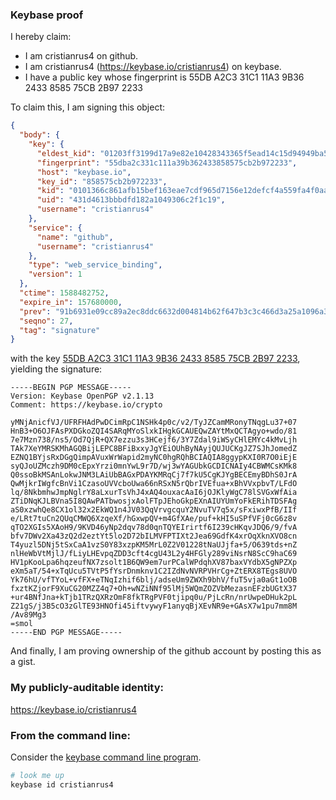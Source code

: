 ### Keybase proof

I hereby claim:

  * I am cristianrus4 on github.
  * I am cristianrus4 (https://keybase.io/cristianrus4) on keybase.
  * I have a public key whose fingerprint is 55DB A2C3 31C1 11A3 9B36  2433 8585 75CB 2B97 2233

To claim this, I am signing this object:

```json
{
  "body": {
    "key": {
      "eldest_kid": "01203ff3199d17a9e82e10428343365f5ead14c15d94949ba5f997ce23c23c6d78620a",
      "fingerprint": "55dba2c331c111a39b362433858575cb2b972233",
      "host": "keybase.io",
      "key_id": "858575cb2b972233",
      "kid": "0101366c861afb15bef163eae7cdf965d7156e12defcf4a559fa4f0aab791004b7010a",
      "uid": "431d4613bbbdfd182a1049306c2f1c19",
      "username": "cristianrus4"
    },
    "service": {
      "name": "github",
      "username": "cristianrus4"
    },
    "type": "web_service_binding",
    "version": 1
  },
  "ctime": 1588482752,
  "expire_in": 157680000,
  "prev": "91b6931e09cc89a2ec8ddc6632d004814b62f647b3c3c466d3a25a1096a34829",
  "seqno": 27,
  "tag": "signature"
}
```

with the key [55DB A2C3 31C1 11A3 9B36  2433 8585 75CB 2B97 2233](https://keybase.io/cristianrus4), yielding the signature:

```
-----BEGIN PGP MESSAGE-----
Version: Keybase OpenPGP v2.1.13
Comment: https://keybase.io/crypto

yMNjAnicfVJ/UFRFHAdPwDCimRpC1NSHk4p0c/v2/TyJZCamMRonyTNqgLu37+07
HnB3+O6OJFAsPXDGkoZQI4SARqMYoSlxkIHgkGCAUEQwZAYtMxQCTAgyo+wdo/81
7e7Mzn738/ns5/Od7QjR+QX7ezzu3s3HCejf6/3Y7Zdal9iWSyCHlEMYc4kMvLjh
TAk7XeYMRSKMhAGQBijLEPC8BFiBxxyJgYEiOUhByNAyjQUJUCKgJZ7SJhJomedZ
EZNQ1BYjsRxDGgQimpAVuxWrWapid2myNC0hgRQhBCIAQIA8ggypKXI0R7O0iEjE
syQJoUZMczh9DM0cEpxYrzi0mnYwL9r7D/wj3wYAGUbkGCDICNAIy4CBWMCsKMk8
Q0ssoBkMSAnLokwJNM3LAiUbBAGxPDAYKMRqCj7f7kU5CgKJYgBECEmyBDhS0JrA
QwMjkrIWgfcBnVi1CzasoUVVcboUwa66nRSxN5rQbrIVEfua+xBhVVxpbvT/LFdO
lq/8NkbmhwJmpNglrY8aLxurTsVhJ4xAQ4ouxacAaI6jOJKlyWgC78lSVGxWfAia
ZTiDNqKJLBVna5I8QAwPATbwosjxAolFTpJEhoGkpEXnAIUYUmYoFkERihTDSFAg
aS0xzwhQe8CX1ol32x2EkWQ1n4JV03QqVrvgcquY2NvuTV7q5x/sFxiwxPfB/IIf
e/LRt7tuCn2QUqCMWQ6XzqeXf/hGxwpQV+m4GfXAe/puf+kHI5uSPfVFj0cG6z8v
qTO2XGIs5XAoH9/9KVD46yNp2dqv78d0qnTQYEIrirtf6I239cHKqvJDQ6/9/fvA
bfv7DWv2Xa43zQ2d2eztYt5lo2D72bILMVFPTIXt2Jea69GdfK4xrOqXknXVO8cn
T4yuzl5DNj5tSxCaA1vzS0Y83xzpKM5MrL0Z2V01228tNaUJjfa+5/O639tds+nZ
nlHeWbVtMjlJ/fLiyLHEvpqZDD3cft4cgU43L2y4HFGly289viNsrN8ScC9haC69
HV1pKooLpa6hqzeufNX7zsolt1B6QW9em7urPCalWPdqhXV87baxVYdbX5gNPZXp
eXm5aT/54+xTqUcu5TVtP5fYsrDnmknv1C2IZdNvNVRPVHrCg+ZtERX8TEgs8UVO
Yk76hU/vfTYoL+vfFX+eTNqIzhif6blj/adseUm9ZWXh9bhV/fuT5vja0aGt1oOB
fxztKZjorF9XuCG20MZZ4q7+Oh+wNZiNNf95lMj5WQmZOZVbMezasnEFzbUGtX37
+ur4BNfJna+kTjb1TRzQXRzOmF8fkTRgPVF0tjipq0u/PjLcRn/nrUwpeDHuk2pL
Z21gS/j3B5cO3zGlTE93HNOfi45iftvywyF1anyqBjXEvNR9e+GAsX7w1pu7mm8M
/Av89Mg3
=smol
-----END PGP MESSAGE-----

```

And finally, I am proving ownership of the github account by posting this as a gist.

### My publicly-auditable identity:

https://keybase.io/cristianrus4

### From the command line:

Consider the [keybase command line program](https://keybase.io/download).

```bash
# look me up
keybase id cristianrus4
```

